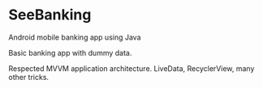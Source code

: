 # SeeBanking
Android mobile banking app using Java

Basic banking app with dummy data.


Respected MVVM application architecture.
LiveData,
RecyclerView,
many other tricks.
